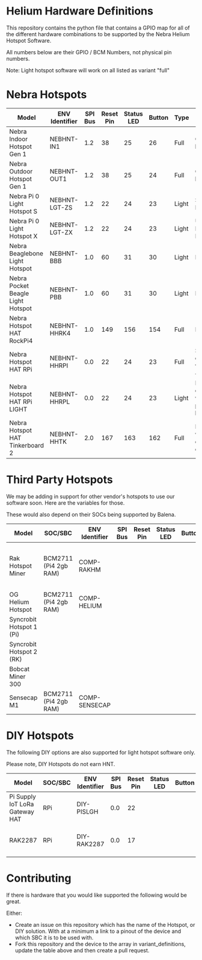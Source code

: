 # Helium Hardware Definitions

This repository contains the python file that contains a GPIO map for all of the different hardware combinations to be supported by the Nebra Helium Hotspot Software.

All numbers below are their GPIO / BCM Numbers, not physical pin numbers.

Note: Light hotspot software will work on all listed as variant "full"

# Nebra Hotspots

| Model | ENV Identifier | SPI Bus | Reset Pin | Status LED | Button |Type | Notes |
| --- | --- | --- | --- | --- | --- | --- | --- |
| Nebra Indoor Hotspot Gen 1 | NEBHNT-IN1 | 1.2 | 38 | 25 | 26 | Full | CM3 based |
| Nebra Outdoor Hotspot Gen 1 | NEBHNT-OUT1 | 1.2 | 38 | 25 | 24 |  Full | CM3 based |
| Nebra Pi 0 Light Hotspot S | NEBHNT-LGT-ZS | 1.2 | 22 | 24 | 23 |  Light | SPI Based Ethernet |
| Nebra Pi 0 Light Hotspot X | NEBHNT-LGT-ZX | 1.2 | 22 | 24 | 23 |  Light |  USB Based Ethernet |
| Nebra Beaglebone Light Hotspot | NEBHNT-BBB | 1.0 | 60 | 31  | 30  |  Light | In Planning |
| Nebra Pocket Beagle Light Hotspot | NEBHNT-PBB | 1.0 | 60 | 31 | 30 | Light | In Planning |
| Nebra Hotspot HAT RockPi4 | NEBHNT-HHRK4 | 1.0 | 149 | 156 | 154 |  Full | In Planning |
| Nebra Hotspot HAT RPi | NEBHNT-HHRPI | 0.0 | 22 | 24 | 23 |  Full |  Should be compatible with 3+ & 4 |
| Nebra Hotspot HAT RPi LIGHT | NEBHNT-HHRPL | 0.0 | 22 | 24 | 23 |  Light |  Light is compatible with all 40 pin headers |
| Nebra Hotspot HAT Tinkerboard 2 | NEBHNT-HHTK | 2.0 | 167 | 163 | 162 |  Full |  Light would be compatible on TK1 |

# Third Party Hotspots

We may be adding in support for other vendor's hotspots to use our software soon. Here are the variables for those.

These would also depend on their SOCs being supported by Balena.

| Model | SOC/SBC | ENV Identifier | SPI Bus | Reset Pin | Status LED | Button |Type | Notes |
| --- | --- | --- | --- | --- | --- | --- | --- | --- |
| Rak Hotspot Miner | BCM2711 (Pi4 2gb RAM)  | COMP-RAKHM |  |  |   |   | Full | Only Compatible with V2 hotspots with ECC Key. |
| OG Helium Hotspot | BCM2711 (Pi4 2gb RAM) | COMP-HELIUM |  |  |   |   | Full |  |
| Syncrobit Hotspot 1 (Pi) |  |  |  |  |   |   | Full |  |
| Syncrobit Hotspot 2 (RK) |  |  |  |  |   |   | Full |  |
| Bobcat Miner 300 |  |  |  |  |   |   | Full |  |
| Sensecap M1 | BCM2711 (Pi4 2gb RAM)  | COMP-SENSECAP |  |  |   |   | Full |  |

# DIY Hotspots

The following DIY options are also supported for light hotspot software only.

Please note, DIY Hotspots do not earn HNT.

| Model | SOC/SBC | ENV Identifier | SPI Bus | Reset Pin | Status LED | Button |Type | Notes |
| --- | --- | --- | --- | --- | --- | --- | --- | --- |
| Pi Supply IoT LoRa Gateway HAT | RPi | DIY-PISLGH | 0.0 | 22 |   |   | Light | Any pi with 40 pin header |
| RAK2287 | RPi | DIY-RAK2287 | 0.0 | 17 |   |   | Light | Any pi with 40 pin header |

# Contributing

If there is hardware that you would like supported the following would be great.

Either:

* Create an issue on this repository which has the name of the Hotspot, or DIY solution. With at a minimum a link to a pinout of the device and which SBC it is to be used with.
* Fork this repository and  the device to the array in variant_definitions, update the table above and then create a pull request.
